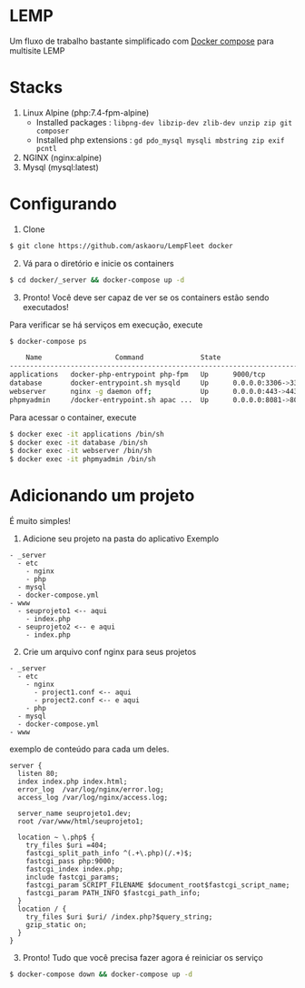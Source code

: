 # LEMP
Um fluxo de trabalho bastante simplificado com [Docker compose](https://docs.docker.com/compose/) para multisite LEMP

# Stacks
1) Linux Alpine (php:7.4-fpm-alpine)
    - Installed packages : `libpng-dev libzip-dev zlib-dev unzip zip git composer`
    - Installed php extensions : `gd pdo_mysql mysqli mbstring zip exif pcntl`
2) NGINX (nginx:alpine)
3) Mysql (mysql:latest)

# Configurando
1) Clone
```bash
$ git clone https://github.com/askaoru/LempFleet docker
```
2) Vá para o diretório e inicie os containers
```bash
$ cd docker/_server && docker-compose up -d
```
3) Pronto! Você deve ser capaz de ver se os containers estão sendo executados!

Para verificar se há serviços em execução, execute
```bash
$ docker-compose ps

    Name                  Command              State                    Ports
-----------------------------------------------------------------------------------------------
applications   docker-php-entrypoint php-fpm   Up      9000/tcp
database       docker-entrypoint.sh mysqld     Up      0.0.0.0:3306->3306/tcp, 33060/tcp
webserver      nginx -g daemon off;            Up      0.0.0.0:443->443/tcp, 0.0.0.0:80->80/tcp
phpmyadmin     /docker-entrypoint.sh apac ...  Up      0.0.0.0:8081->80/tcp
```

Para acessar o container, execute
```bash
$ docker exec -it applications /bin/sh
$ docker exec -it database /bin/sh
$ docker exec -it webserver /bin/sh
$ docker exec -it phpmyadmin /bin/sh
```

# Adicionando um projeto
É muito simples!
1) Adicione seu projeto na pasta do aplicativo
Exemplo
```
- _server
  - etc
    - nginx
    - php
  - mysql
  - docker-compose.yml
- www
  - seuprojeto1 <-- aqui
    - index.php
  - seuprojeto2 <-- e aqui
    - index.php

```
2) Crie um arquivo conf nginx para seus projetos
```
- _server
  - etc
    - nginx
      - project1.conf <-- aqui
      - project2.conf <-- e aqui
    - php
  - mysql
  - docker-compose.yml
- www
```
exemplo de conteúdo para cada um deles.
```Nginx
server {
  listen 80;
  index index.php index.html;
  error_log  /var/log/nginx/error.log;
  access_log /var/log/nginx/access.log;

  server_name seuprojeto1.dev;
  root /var/www/html/seuprojeto1;

  location ~ \.php$ {
    try_files $uri =404;
    fastcgi_split_path_info ^(.+\.php)(/.+)$;
    fastcgi_pass php:9000;
    fastcgi_index index.php;
    include fastcgi_params;
    fastcgi_param SCRIPT_FILENAME $document_root$fastcgi_script_name;
    fastcgi_param PATH_INFO $fastcgi_path_info;
  }
  location / {
    try_files $uri $uri/ /index.php?$query_string;
    gzip_static on;
  }
}
```
3) Pronto! Tudo que você precisa fazer agora é reiniciar os serviço
```bash
$ docker-compose down && docker-compose up -d
```
